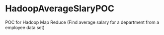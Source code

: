 # HadoopAverageSlaryPOC
POC for Hadoop Map Reduce (Find average salary for a department from a employee data set)

